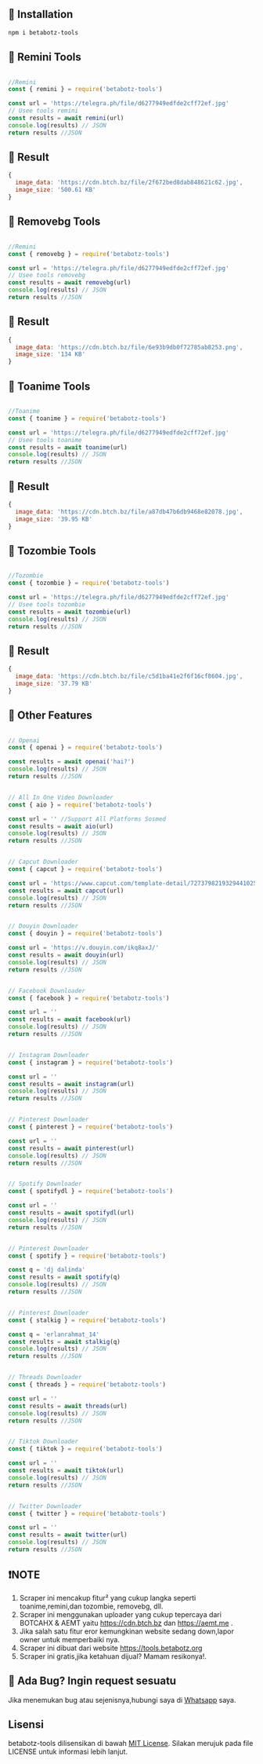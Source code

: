 ## 📍 Installation
```sh
npm i betabotz-tools
```
## 🍟 Remini Tools
```js

//Remini
const { remini } = require('betabotz-tools') 

const url = 'https://telegra.ph/file/d6277949edfde2cff72ef.jpg'
// Usee tools remini
const results = await remini(url)
console.log(results) // JSON
return results //JSON
```
## 🍟 Result
```js
{
  image_data: 'https://cdn.btch.bz/file/2f672bed8dab848621c62.jpg',
  image_size: '500.61 KB'
}
```
## 🍟 Removebg Tools
```js

//Remini
const { removebg } = require('betabotz-tools') 

const url = 'https://telegra.ph/file/d6277949edfde2cff72ef.jpg'
// Usee tools removebg
const results = await removebg(url)
console.log(results) // JSON
return results //JSON
```
## 🍟 Result
```js
{
  image_data: 'https://cdn.btch.bz/file/6e93b9db0f72785ab8253.png',
  image_size: '134 KB'
}
```

## 🍟 Toanime Tools
```js

//Toanime
const { toanime } = require('betabotz-tools') 

const url = 'https://telegra.ph/file/d6277949edfde2cff72ef.jpg'
// Usee tools toanime
const results = await toanime(url)
console.log(results) // JSON
return results //JSON
```
## 🍟 Result
```js
{
  image_data: 'https://cdn.btch.bz/file/a87db47b6db9468e82078.jpg',
  image_size: '39.95 KB'
}
```
## 🍟 Tozombie Tools
```js

//Tozombie
const { tozombie } = require('betabotz-tools') 

const url = 'https://telegra.ph/file/d6277949edfde2cff72ef.jpg'
// Usee tools tozombie
const results = await tozombie(url)
console.log(results) // JSON
return results //JSON
```
## 🍟 Result
```js
{
  image_data: 'https://cdn.btch.bz/file/c5d1ba41e2f6f16cf8604.jpg',
  image_size: '37.79 KB'
}
```

## 📍 Other Features
```js

// Openai
const { openai } = require('betabotz-tools') 

const results = await openai('hai?')
console.log(results) // JSON
return results //JSON
```

```js

// All In One Video Downloader
const { aio } = require('betabotz-tools') 

const url = '' //Support All Platforms Sosmed
const results = await aio(url)
console.log(results) // JSON
return results //JSON
```

```js

// Capcut Downloader
const { capcut } = require('betabotz-tools') 

const url = 'https://www.capcut.com/template-detail/7273798219329441025?template_id=7273798219329441025&share_token=1ea9b68c-aa1b-4fc4-86c2-bf2b9136b6e0&enter_from=template_detail&region=ID&language=in&platform=copy_link&is_copy_link=1'
const results = await capcut(url)
console.log(results) // JSON
return results //JSON
```

```js

// Douyin Downloader
const { douyin } = require('betabotz-tools') 

const url = 'https://v.douyin.com/ikq8axJ/'
const results = await douyin(url)
console.log(results) // JSON
return results //JSON
```

```js

// Facebook Downloader
const { facebook } = require('betabotz-tools') 

const url = ''
const results = await facebook(url)
console.log(results) // JSON
return results //JSON
```

```js

// Instagram Downloader
const { instagram } = require('betabotz-tools') 

const url = ''
const results = await instagram(url)
console.log(results) // JSON
return results //JSON
```

```js

// Pinterest Downloader
const { pinterest } = require('betabotz-tools') 

const url = ''
const results = await pinterest(url)
console.log(results) // JSON
return results //JSON
```

```js

// Spotify Downloader
const { spotifydl } = require('betabotz-tools') 

const url = ''
const results = await spotifydl(url)
console.log(results) // JSON
return results //JSON
```

```js

// Pinterest Downloader
const { spotify } = require('betabotz-tools') 

const q = 'dj dalinda'
const results = await spotify(q)
console.log(results) // JSON
return results //JSON
```

```js

// Pinterest Downloader
const { stalkig } = require('betabotz-tools') 

const q = 'erlanrahmat_14'
const results = await stalkig(q)
console.log(results) // JSON
return results //JSON
```

```js

// Threads Downloader
const { threads } = require('betabotz-tools') 

const url = ''
const results = await threads(url)
console.log(results) // JSON
return results //JSON
```

```js

// Tiktok Downloader
const { tiktok } = require('betabotz-tools') 

const url = ''
const results = await tiktok(url)
console.log(results) // JSON
return results //JSON
```


```js

// Twitter Downloader
const { twitter } = require('betabotz-tools') 

const url = ''
const results = await twitter(url)
console.log(results) // JSON
return results //JSON
```

## ❗NOTE

1. Scraper ini mencakup fitur² yang cukup langka seperti toanime,remini,dan tozombie, removebg, dll.
2. Scraper ini menggunakan uploader yang cukup tepercaya dari BOTCAHX & AEMT yaitu https://cdn.btch.bz dan https://aemt.me .
3. Jika salah satu fitur eror kemungkinan website sedang down,lapor owner untuk memperbaiki nya.
4. Scraper ini dibuat dari website https://tools.betabotz.org
5. Scraper ini gratis,jika ketahuan dijual? Mamam resikonya!.

## 🤔 Ada Bug? Ingin request sesuatu 

Jika menemukan bug atau sejenisnya,hubungi saya di [Whatsapp](https://wa.me/6285842647866?text=haiiii) saya.

## Lisensi

 betabotz-tools dilisensikan di bawah [MIT License](https://opensource.org/licenses/MIT). Silakan merujuk pada file LICENSE untuk informasi lebih lanjut.
